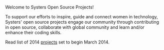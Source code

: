 Welcome to Systers Open Source Projects!

To support our efforts to inspire, guide and connect women in technology, Systers' open source projects engage our community through contributing in open source, collaborate with global community and learn and/or enhance their coding skills.  

Read list of 2014 [projects](https://github.com/systers/ossprojects/wiki/Systers-Open-Source-Projects) set to begin March 2014.


